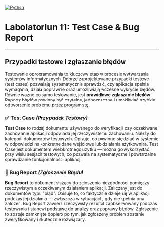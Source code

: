 [![Python](https://img.shields.io/badge/Python-3776AB?style=flat-square&logo=python&logoColor=white)](https://www.python.org/)

# Labolatoriun 11: Test Case & Bug Report

---

## Przypadki testowe i zgłaszanie błędów

Testowanie oprogramowania to kluczowy etap w procesie wytwarzania systemów informatycznych.
Dobrze zaprojektowane przypadki testowe (test cases) pozwalają systematycznie sprawdzić, 
czy aplikacja spełnia wymagania, działa poprawnie oraz umożliwiają wczesne wykrycie błędów. 
Równie ważne co samo testowanie, jest **prawidłowe zgłaszanie błędów**. 
Raporty błędów powinny być czytelne, jednoznaczne i umożliwiać szybkie odtworzenie problemu przez programistę.

### ✅ Test Case _(Przypadek Testowy)_

**Test Case** to rodzaj dokumentu używanego do weryfikacji, czy oczekiwane zachowanie aplikacji odpowiada jej rzeczywistemu zachowaniu. 
Należy do kategorii dokumentów testowych. Opisuje, co powinno się dziać w systemie w odpowiedzi na konkretne dane wejściowe lub działania użytkownika. 
Test Case jest dokumentem wielokrotnego użytku — można go wykorzystać przy wielu sesjach testowych, 
co pozwala na systematyczne i powtarzalne sprawdzanie funkcjonalności aplikacji.

### 🐞 Bug Report _(Zgłoszenie Błędu)_

**Bug Report** to dokument służący do zgłoszenia niezgodności pomiędzy rzeczywistym a oczekiwanym działaniem aplikacji. 
Zaliczany jest do dokumentów typu "błąd". Opisuje to, co faktycznie dzieje się w aplikacji podczas jej działania — zwłaszcza w sytuacjach, 
gdy nie spełnia ona założeń. Bug Report zawiera rzeczywisty rezultat zaobserwowany podczas testowania i stanowi podstawę do analizy oraz poprawy błędów. 
Zgłoszenie to zostaje zamknięte dopiero po tym, jak zgłoszony problem zostanie zweryfikowany i skutecznie rozwiązany.